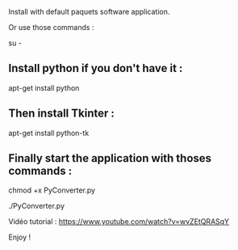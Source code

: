 Install with default paquets software application.

Or use those commands :

su -

Install python if you don't have it : 
-----------------------------------

apt-get install python

Then install Tkinter : 
---------------------

apt-get install python-tk

Finally start the application with thoses commands : 
---------------------------------------------------

chmod +x PyConverter.py

./PyConverter.py

Vidéo tutorial : https://www.youtube.com/watch?v=wvZEtQRASqY

Enjoy !
